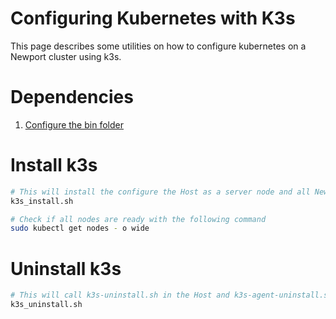# Configuring Kubernetes with K3s 

This page describes some utilities on how to configure kubernetes on a Newport cluster using k3s.

# Dependencies

1. [Configure the bin folder](../index.md)

# Install k3s

```bash
# This will install the configure the Host as a server node and all Newport devices as agents. It will also apply some configuration patches for bugfixes
k3s_install.sh

# Check if all nodes are ready with the following command
sudo kubectl get nodes - o wide
```

# Uninstall k3s

```bash
# This will call k3s-uninstall.sh in the Host and k3s-agent-uninstall.sh on every Newport
k3s_uninstall.sh
```

